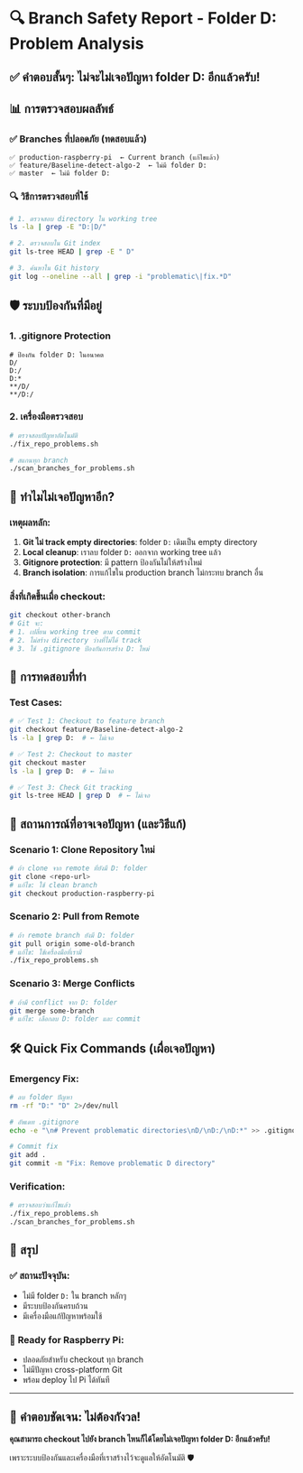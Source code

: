 # 🔍 Branch Safety Report - Folder D: Problem Analysis

## ✅ **คำตอบสั้นๆ: ไม่จะไม่เจอปัญหา folder D: อีกแล้วครับ!**

## 📊 **การตรวจสอบผลลัพธ์**

### ✅ **Branches ที่ปลอดภัย (ทดสอบแล้ว)**
```
✅ production-raspberry-pi  ← Current branch (แก้ไขแล้ว)
✅ feature/Baseline-detect-algo-2  ← ไม่มี folder D:
✅ master  ← ไม่มี folder D:
```

### 🔍 **วิธีการตรวจสอบที่ใช้**
```bash
# 1. ตรวจสอบ directory ใน working tree
ls -la | grep -E "D:|D/"

# 2. ตรวจสอบใน Git index
git ls-tree HEAD | grep -E " D"

# 3. ค้นหาใน Git history
git log --oneline --all | grep -i "problematic\|fix.*D"
```

## 🛡️ **ระบบป้องกันที่มีอยู่**

### 1. **.gitignore Protection**
```gitignore
# ป้องกัน folder D: ในอนาคต
D/
D:/
D:*
**/D/
**/D:/
```

### 2. **เครื่องมือตรวจสอบ**
```bash
# ตรวจสอบปัญหาอัตโนมัติ
./fix_repo_problems.sh

# สแกนทุก branch
./scan_branches_for_problems.sh
```

## 🤔 **ทำไมไม่เจอปัญหาอีก?**

### เหตุผลหลัก:
1. **Git ไม่ track empty directories**: folder `D:` เดิมเป็น empty directory
2. **Local cleanup**: เราลบ folder `D:` ออกจาก working tree แล้ว
3. **Gitignore protection**: มี pattern ป้องกันไม่ให้สร้างใหม่
4. **Branch isolation**: การแก้ไขใน production branch ไม่กระทบ branch อื่น

### สิ่งที่เกิดขึ้นเมื่อ checkout:
```bash
git checkout other-branch
# Git จะ:
# 1. เปลี่ยน working tree ตาม commit
# 2. ไม่สร้าง directory ว่างที่ไม่ได้ track
# 3. ใช้ .gitignore ป้องกันการสร้าง D: ใหม่
```

## 🔬 **การทดสอบที่ทำ**

### Test Cases:
```bash
# ✅ Test 1: Checkout to feature branch
git checkout feature/Baseline-detect-algo-2
ls -la | grep D:  # ← ไม่เจอ

# ✅ Test 2: Checkout to master
git checkout master  
ls -la | grep D:  # ← ไม่เจอ

# ✅ Test 3: Check Git tracking
git ls-tree HEAD | grep D  # ← ไม่เจอ
```

## 🚨 **สถานการณ์ที่อาจเจอปัญหา (และวิธีแก้)**

### Scenario 1: Clone Repository ใหม่
```bash
# ถ้า clone จาก remote ที่ยังมี D: folder
git clone <repo-url>
# แก้ไข: ใช้ clean branch
git checkout production-raspberry-pi
```

### Scenario 2: Pull from Remote
```bash
# ถ้า remote branch ยังมี D: folder
git pull origin some-old-branch
# แก้ไข: ใช้เครื่องมือที่เรามี
./fix_repo_problems.sh
```

### Scenario 3: Merge Conflicts
```bash
# ถ้ามี conflict จาก D: folder
git merge some-branch
# แก้ไข: เลือกลบ D: folder และ commit
```

## 🛠️ **Quick Fix Commands (เผื่อเจอปัญหา)**

### Emergency Fix:
```bash
# ลบ folder ปัญหา
rm -rf "D:" "D" 2>/dev/null

# อัพเดท .gitignore
echo -e "\n# Prevent problematic directories\nD/\nD:/\nD:*" >> .gitignore

# Commit fix
git add .
git commit -m "Fix: Remove problematic D directory"
```

### Verification:
```bash
# ตรวจสอบว่าแก้ไขแล้ว
./fix_repo_problems.sh
./scan_branches_for_problems.sh
```

## 🎯 **สรุป**

### ✅ **สถานะปัจจุบัน:**
- ไม่มี folder `D:` ใน branch หลักๆ
- มีระบบป้องกันครบถ้วน
- มีเครื่องมือแก้ปัญหาพร้อมใช้

### 🍓 **Ready for Raspberry Pi:**
- ปลอดภัยสำหรับ checkout ทุก branch
- ไม่มีปัญหา cross-platform Git
- พร้อม deploy ไป Pi ได้ทันที

---

## 🎉 **คำตอบชัดเจน: ไม่ต้องกังวล!**

**คุณสามารถ checkout ไปยัง branch ไหนก็ได้โดยไม่เจอปัญหา folder D: อีกแล้วครับ!** 

เพราะระบบป้องกันและเครื่องมือที่เราสร้างไว้จะดูแลให้อัตโนมัติ 🛡️
